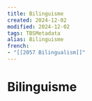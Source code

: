 ```yaml
---
title: Bilinguisme
created: 2024-12-02
modified: 2024-12-02
tags: TBSMetadata
alias: Bilinguisme
french:
- "[[2057 Bilingualism]]"
---
```

# Bilinguisme
